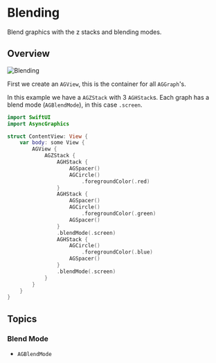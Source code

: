 # Blending

Blend graphics with the z stacks and blending modes.

## Overview

![Blending](http://async.graphics/Images/Articles/async-graphics-blending.png)

First we create an ``AGView``, this is the container for all ``AGGraph``'s.

In this example we have a ``AGZStack`` with 3 ``AGHStack``s. Each graph has a blend mode (``AGBlendMode``), in this case `.screen`.

```swift
import SwiftUI
import AsyncGraphics

struct ContentView: View {
    var body: some View {
        AGView {
            AGZStack {
                AGHStack {
                    AGSpacer()
                    AGCircle()
                        .foregroundColor(.red)
                }
                AGHStack {
                    AGSpacer()
                    AGCircle()
                        .foregroundColor(.green)
                    AGSpacer()
                }
                .blendMode(.screen)
                AGHStack {
                    AGCircle()
                        .foregroundColor(.blue)
                    AGSpacer()
                }
                .blendMode(.screen)
            }
        }
    }
}
```

## Topics

### Blend Mode

- ``AGBlendMode``
